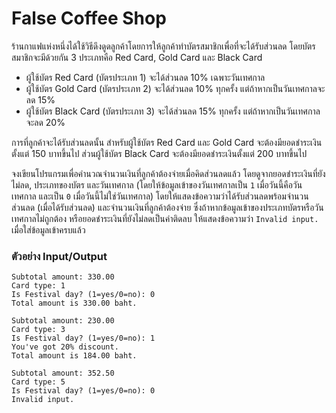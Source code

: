 # False Coffee Shop #

ร้านกาแฟแห่งหนึ่งได้ใช้วิธีดึงดูดลูกค้าโดยการให้ลูกค้าทำบัตรสมาชิกเพื่อที่จะได้รับส่วนลด โดยบัตรสมาชิกจะมีด้วยกัน 3 ประเภทคือ Red Card, Gold Card และ Black Card

- ผู้ใช้บัตร Red Card (บัตรประเภท 1) จะได้ส่วนลด 10% เฉพาะวันเทศกาล
- ผู้ใช้บัตร Gold Card (บัตรประเภท 2) จะได้ส่วนลด 10% ทุกครั้ง แต่ถ้าหากเป็นวันเทศกาลจะลด 15%
- ผู้ใช้บัตร Black Card (บัตรประเภท 3) จะได้ส่วนลด 15% ทุกครั้ง แต่ถ้าหากเป็นวันเทศกาลจะลด 20%

การที่ลูกค้าจะได้รับส่วนลดนั้น สำหรับผู้ใช้บัตร Red Card และ Gold Card จะต้องมียอดชำระเงินตั้งแต่ 150 บาทขึ้นไป ส่วนผู้ใช้บัตร Black Card จะต้องมียอดชำระเงินตั้งแต่ 200 บาทขึ้นไป

จงเขียนโปรแกรมเพื่อคำนวณจำนวนเงินที่ลูกค้าต้องจ่ายเมื่อคิดส่วนลดแล้ว โดยดูจากยอดชำระเงินที่ยังไม่ลด, ประเภทของบัตร และวันเทศกาล (โดยให้ข้อมูลเข้าของวันเทศกาลเป็น `1` เมื่อวันนี้คือวันเทศกาล และเป็น `0` เมื่อวันนี้ไม่ใช่วันเทศกาล) โดยให้แสดงข้อความว่าได้รับส่วนลดพร้อมจำนวนส่วนลด (เมื่อได้รับส่วนลด) และจำนวนเงินที่ลูกค้าต้องจ่าย ซึ่งถ้าหากข้อมูลเข้าของประเภทบัตรหรือวันเทศกาลไม่ถูกต้อง หรือยอดชำระเงินที่ยังไม่ลดเป็นค่าติดลบ ให้แสดงข้อความว่า `Invalid input.` เมื่อใส่ข้อมูลเข้าครบแล้ว

### ตัวอย่าง Input/Output
```
Subtotal amount: 330.00
Card type: 1
Is Festival day? (1=yes/0=no): 0
Total amount is 330.00 baht.
```
```
Subtotal amount: 230.00
Card type: 3
Is Festival day? (1=yes/0=no): 1
You've got 20% discount.
Total amount is 184.00 baht.
```
```
Subtotal amount: 352.50
Card type: 5
Is Festival day? (1=yes/0=no): 0
Invalid input.
```
